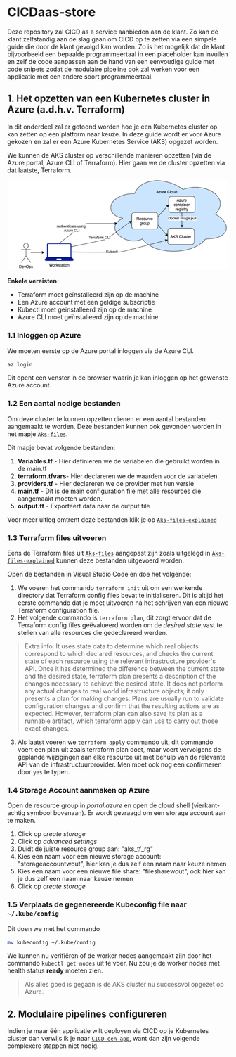 # CICDaas-store

Deze repository zal CICD as a service aanbieden aan de klant. Zo kan de klant zelfstandig aan de slag gaan om CICD op te zetten via een simpele guide die door de klant gevolgd kan worden. Zo is het mogelijk dat de klant bijvoorbeeld een bepaalde programmeertaal in een placeholder kan invullen en zelf de code aanpassen aan de hand van een eenvoudige guide met code snipets zodat de modulaire pipeline ook zal werken voor een applicatie met een andere soort programmeertaal.

## 1. Het opzetten van een Kubernetes cluster in Azure (a.d.h.v. Terraform)

In dit onderdeel zal er getoond worden hoe je een Kubernetes cluster op kan zetten op een platform naar keuze. In deze guide wordt er voor Azure gekozen en zal er een Azure Kubernetes Service (AKS) opgezet worden.

We kunnen de AKS cluster op verschillende manieren opzetten (via de Azure portal, Azure CLI of Terraform). Hier gaan we de cluster opzetten via dat laatste, Terraform.

![afbeelding aks](Images/opstelling_terraform.png)

**Enkele vereisten:**

- Terraform moet geïnstalleerd zijn op de machine
- Een Azure account met een geldige subscriptie
- Kubectl moet geïnstalleerd zijn op de machine
- Azure CLI moet geïnstalleerd zijn op de machine

### 1.1 Inloggen op Azure

We moeten eerste op de Azure portal inloggen via de Azure CLI.

```bash
az login
```

Dit opent een venster in de browser waarin je kan inloggen op het gewenste Azure account.

### 1.2 Een aantal nodige bestanden

Om deze cluster te kunnen opzetten dienen er een aantal bestanden aangemaakt te worden. Deze bestanden kunnen ook gevonden worden in het mapje [`Aks-files`](https://github.com/WoutBeyens/CICDaas-store/tree/main/Files/Aks-files).

Dit mapje bevat volgende bestanden:

1. **Variables.tf** - Hier definieren we de variabelen die gebruikt worden in de main.tf
2. **terraform.tfvars**- Hier declareren we de waarden voor de variabelen
3. **providers.tf** - Hier declareren we de provider met hun versie
4. **main.tf** - Dit is de main configuration file met alle resources die aangemaakt moeten worden.
5. **output.tf** - Exporteert data naar de output file

Voor meer uitleg omtrent deze bestanden klik je op [`Aks-files-explained`](Files/extra-uitleg/Aks-files-explained.md)

### 1.3 Terraform files uitvoeren

Eens de Terraform files uit [`Aks-files`](https://github.com/WoutBeyens/CICDaas-store/tree/main/Files/Aks-files) aangepast zijn zoals uitgelegd in [`Aks-files-explained`](Files/extra-uitleg/Aks-files-explained.md) kunnen deze bestanden uitgevoerd worden.

Open de bestanden in Visual Studio Code en doe het volgende:

1. We voeren het commando `terraform init` uit om een werkende directory dat Terraform config files bevat te initialiseren. Dit is altijd het eerste commando dat je moet uitvoeren na het schrijven van een nieuwe Terraform configuration file.
2. Het volgende commando is `terraform plan`, dit zorgt ervoor dat de Terraform config files geëvalueerd worden om de *desired state* vast te stellen van alle resources die gedeclareerd werden.

> Extra info: It uses state data to determine which real objects correspond to which declared resources, and checks the current state of each resource using the relevant infrastructure provider's API. Once it has determined the difference between the current state and the desired state, terraform plan presents a description of the changes necessary to achieve the desired state. It does not perform any actual changes to real world infrastructure objects; it only presents a plan for making changes. Plans are usually run to validate configuration changes and confirm that the resulting actions are as expected. However, terraform plan can also save its plan as a runnable artifact, which terraform apply can use to carry out those exact changes.

3. Als laatst voeren we `terraform apply` commando uit, dit commando voert een plan uit zoals terraform plan doet, maar voert vervolgens de geplande wijzigingen aan elke resource uit met behulp van de relevante API van de infrastructuurprovider. Men moet ook nog een confirmeren door `yes` te typen.

### 1.4 Storage Account aanmaken op Azure

Open de resource group in *portal.azure* en open de cloud shell (vierkant-achtig symbool bovenaan). Er wordt gevraagd om een storage account aan te maken.
1. Click op *create storage*
2. Click op *advanced settings*
3. Duidt de juiste resource group aan: "aks_tf_rg"
4. Kies een naam voor een nieuwe storage account: "storageaccountwout", hier kan je dus zelf een naam naar keuze nemen
5. Kies een naam voor een nieuwe file share: "filesharewout", ook hier kan je dus zelf een naam naar keuze nemen
6. Click op *create storage*

### 1.5 Verplaats de gegenereerde Kubeconfig file naar `~/.kube/config`

Dit doen we met het commando

```bash
mv kubeconfig ~/.kube/config
```

We kunnen nu verifiëren of de worker nodes aangemaakt zijn door het commando `kubectl get nodes` uit te voer. Nu zou je de worker nodes met health status **ready** moeten zien.

> Als alles goed is gegaan is de AKS cluster nu successvol opgezet op Azure.

## 2. Modulaire pipelines configureren

Indien je maar één applicatie wilt deployen via CICD op je Kubernetes cluster dan verwijs ik je naar [`CICD-een-app`](Files/extra-uitleg/CICD-een-app.md), want dan zijn volgende complexere stappen niet nodig.

